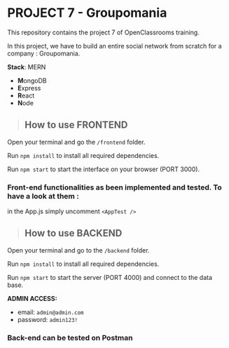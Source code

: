 # PROJECT 7 - Groupomania

This repository contains the project 7 of OpenClassrooms training.

In this project, we have to build an entire social network from scratch for a company : Groupomania.

**Stack**: MERN

- **M**ongoDB
- **E**xpress
- **R**eact
- **N**ode

>## How to use FRONTEND

Open your terminal and go the  `/frontend` folder.

Run `npm install` to install all required dependencies.

Run `npm start` to start the interface on your browser (PORT 3000).

### Front-end functionalities as been implemented and tested. To have a look at them :
in the App.js simply uncomment `<AppTest />`

>## How to use BACKEND

Open your terminal and go to the `/backend` folder.

Run `npm install` to install all required dependencies.

Run `npm start` to start the server (PORT 4000) and connect to the data base.

**ADMIN ACCESS:**

- email: `admin@admin.com`
- password: `admin123!`

### Back-end can be tested on Postman